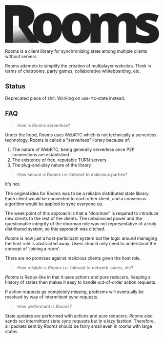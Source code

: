 ![Logo](docs/rooms.png)

Rooms is a client library for synchronizing state among multiple clients without servers.

Rooms attempts to simplify the creation of multiplayer websites. Think in terms of chatrooms, party games, collaborative whiteboarding, etc.

## Status

Deprecated piece of shit. Working on use-rtc-state instead.

## FAQ

> How is _Rooms_ serverless?

Under the hood, Rooms uses WebRTC which is not technically a serverless technology. Rooms is called a "serverless" library because of:

1. The nature of WebRTC, being generally serverless once P2P connections are established
2. The existence of free, reputable TURN servers
3. The plug-and-play nature of the library

> How secure is Rooms i.e. tolerant to malicious parties?

It's not.

The original idea for Rooms was to be a reliable distributed state library. Each client would be connected to each other client, and a consensus algorithm would be applied to sync everyone up.

The weak point of this approach is that a "doorman" is required to introduce new clients to the rest of the clients. The unbalanced power and the questionable integrity of the doorman role was not representative of a truly distributed system, so this approach was ditched.

_Rooms_ is now just a host-participant system but the logic around managing the host role is abstracted away. Users should only need to understand the concept of 'joining a room'.

There are no promises against malicious clients given the host role.

> How reliable is _Rooms_ i.e. tolerant to network issues, etc?

_Rooms_ is Redux-like in that it uses actions and pure reducers. Keeping a history of states then makes it easy to handle out-of-order action requests.

If action requests go completely missing, problems will eventually be resolved by way of intermittent sync requests.

> How performant is _Rooms_?

State updates are performed with actions and pure reducers. _Rooms_ also sends out intermittent state sync requests but in a lazy fashion. Therefore, all packets sent by _Rooms_ should be fairly small even in rooms with large states.
